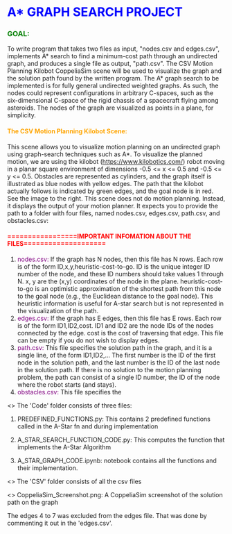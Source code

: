 # <span style="color: blue;">A* GRAPH SEARCH PROJECT</span>

### <span style="color: green;">GOAL:</span>
To write program that takes two files as input, "nodes.csv and edges.csv", implements A* search to find a minimum-cost path through an undirected graph, and produces a single file as output, "path.csv". The CSV Motion Planning Kilobot CoppeliaSim scene will be used to visualize the graph and the solution path found by the written program. The A* graph search to be implemented is for fully general undirected weighted graphs. As such, the nodes could represent configurations in arbitrary C-spaces, such as the six-dimensional C-space of the rigid chassis of a spacecraft flying among asteroids. The nodes of the graph are visualized as points in a plane, for simplicity.

#### <span style="color: orange;">The CSV Motion Planning Kilobot Scene:</span>
This scene allows you to visualize motion planning on an undirected graph using graph-search techniques such as A*. To visualize the planned motion, we are using the kilobot (<a href="https://www.kilobotics.com/" style="color: blue;">https://www.kilobotics.com/</a>) robot moving in a planar square environment of dimensions -0.5 <= x <= 0.5 and -0.5 <= y <= 0.5. Obstacles are represented as cylinders, and the graph itself is illustrated as blue nodes with yellow edges. The path that the kilobot actually follows is indicated by green edges, and the goal node is in red. See the image to the right. This scene does not do motion planning. Instead, it displays the output of your motion planner. It expects you to provide the path to a folder with four files, named nodes.csv, edges.csv, path.csv, and obstacles.csv:

#### <span style="color: red;">=================IMPORTANT INFOMATION ABOUT THE FILES====================</span>
1. <span style="color: purple;">nodes.csv:</span> If the graph has N nodes, then this file has N rows. Each row is of the form ID,x,y,heuristic-cost-to-go. ID is the unique integer ID number of the node, and these ID numbers should take values 1 through N. x, y are the (x,y) coordinates of the node in the plane. heuristic-cost-to-go is an optimistic approximation of the shortest path from this node to the goal node (e.g., the Euclidean distance to the goal node). This heuristic information is useful for A-star search but is not represented in the visualization of the path.
2. <span style="color: purple;">edges.csv:</span> If the graph has E edges, then this file has E rows. Each row is of the form ID1,ID2,cost. ID1 and ID2 are the node IDs of the nodes connected by the edge. cost is the cost of traversing that edge. This file can be empty if you do not wish to display edges.
3. <span style="color: purple;">path.csv:</span> This file specifies the solution path in the graph, and it is a single line, of the form ID1,ID2,... The first number is the ID of the first node in the solution path, and the last number is the ID of the last node in the solution path. If there is no solution to the motion planning problem, the path can consist of a single ID number, the ID of the node where the robot starts (and stays).
4. <span style="color: purple;">obstacles.csv:</span> This file specifies the




<> The 'Code' folder consists of three files:

1. PREDEFINED_FUNCTIONS.py: This contains 2 predefined functions called in the A-Star fn and during implementation 

2. A_STAR_SEARCH_FUNCTION_CODE.py: This computes the function that implements the A-Star Algorithm    

3. A_STAR_GRAPH_CODE.ipynb: notebook contains all the functions and their implementation.

<> The 'CSV' folder consists of all the csv files

<> CoppeliaSim_Screenshot.png: A CoppeliaSim screenshot of the solution path on the graph


<NOTE> The edges 4 to 7 was excluded from the edges file. That was done by commenting it out in the 'edges.csv'.